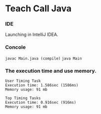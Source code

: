 # Teach Call Java

### IDE
Launching in IntelliJ IDEA. 

### Concole
```javac Main.java (compile)``` 
```java Main```

### The execution time and use memory.

```
User Timing Task
Execution time: 1.586sec (1586ms)
Memory usage: 91 mb

Top Timing Tasks
Execution time: 0.916sec (916ms)
Memory usage: 91 mb
```
